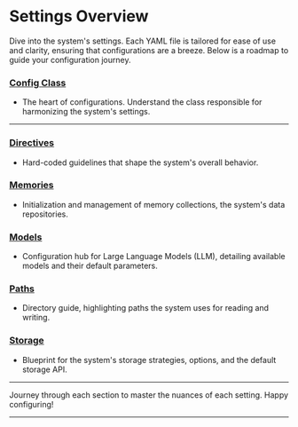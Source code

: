 # Settings Overview

Dive into the system's settings.
Each YAML file is tailored for ease of use and clarity, ensuring that configurations are a breeze.
Below is a roadmap to guide your configuration journey.


### **[Config Class](ConfigClass.md)**
- The heart of configurations. Understand the class responsible for harmonizing the system's settings.

---

### **[Directives](Directives.md)**
- Hard-coded guidelines that shape the system's overall behavior.

### **[Memories](Memories.md)**
- Initialization and management of memory collections, the system's data repositories.

### **[Models](Models.md)**
- Configuration hub for Large Language Models (LLM), detailing available models and their default parameters.

### **[Paths](Paths.md)**
- Directory guide, highlighting paths the system uses for reading and writing.

### **[Storage](Storage.md)**
- Blueprint for the system's storage strategies, options, and the default storage API.

---

Journey through each section to master the nuances of each setting. Happy configuring!

---